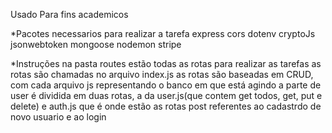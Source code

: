 Usado Para fins academicos

*Pacotes necessarios para realizar a tarefa
express
cors
dotenv
cryptoJs
jsonwebtoken
mongoose
nodemon
stripe

*Instruções
na pasta routes estão todas as rotas para realizar as tarefas
as rotas são chamadas no arquivo index.js
as rotas são baseadas em CRUD, com cada arquivo js representando o banco em que está agindo
a parte de user é dividida em duas rotas, a da user.js(que contem get todos, get, put e delete) e auth.js
que é onde estão as rotas post referentes ao cadastrdo de novo usuario e ao login